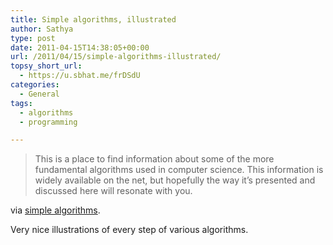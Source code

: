 ```yaml
---
title: Simple algorithms, illustrated
author: Sathya
type: post
date: 2011-04-15T14:38:05+00:00
url: /2011/04/15/simple-algorithms-illustrated/
topsy_short_url:
  - https://u.sbhat.me/frDSdU
categories:
  - General
tags:
  - algorithms
  - programming

---
```

> This is a place to find information about some of the more fundamental algorithms used in computer science. This information is widely available on the net, but hopefully the way it&#8217;s presented and discussed here will resonate with you.

via [simple algorithms][1].

Very nice illustrations of every step of various algorithms.

 [1]: https://algorithms.openmymind.net/

